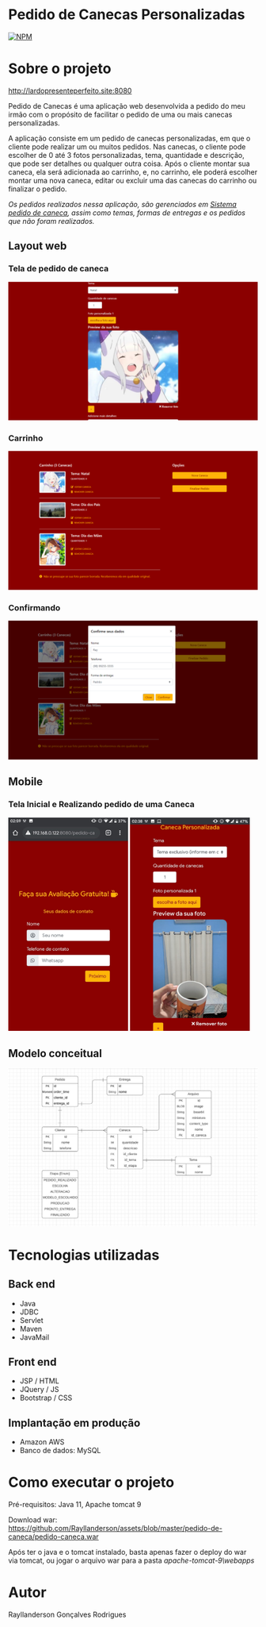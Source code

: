 # Pedido de Canecas Personalizadas
[![NPM](https://img.shields.io/npm/l/react)](https://github.com/Rayllanderson/pedido-de-caneca/blob/master/LICENSE) 

# Sobre o projeto

http://lardopresenteperfeito.site:8080

Pedido de Canecas é uma aplicação web desenvolvida a pedido do meu irmão com o propósito de facilitar o pedido de uma ou mais canecas personalizadas.

A aplicação consiste em um pedido de canecas personalizadas, em que o cliente pode realizar um ou muitos pedidos. Nas canecas, 
o cliente pode escolher de 0 até 3 fotos personalizadas, tema, quantidade e descrição, que pode ser detalhes ou qualquer outra coisa.
Após o cliente montar sua caneca, ela será adicionada ao carrinho, e, no carrinho, ele poderá
escolher montar uma nova caneca, editar ou excluir uma das canecas do carrinho ou finalizar o pedido.

<i>
Os pedidos realizados nessa aplicação, são gerenciados em <a href="https://github.com/Rayllanderson/sistema-pedido-caneca"> Sistema pedido de caneca</a>,
assim como temas, formas de entregas e os pedidos que não foram realizados.

</i>

## Layout web

<h3> Tela de pedido de caneca </h3>

![Inicial ](https://github.com/Rayllanderson/assets/blob/master/pedido-de-caneca/with_image2.png)

<h3> Carrinho </h3>

![Inicial ](https://github.com/Rayllanderson/assets/blob/master/pedido-de-caneca/carrinho.png)

<h3> Confirmando </h3>

![Inicial ](https://github.com/Rayllanderson/assets/blob/master/pedido-de-caneca/confirm.png)

## Mobile

<h3> Tela  Inicial e Realizando pedido de uma Caneca</h3>

<img src="https://github.com/Rayllanderson/assets/blob/master/pedido-de-caneca/inicial.jpeg" width="48%"/>  <img src="https://github.com/Rayllanderson/assets/blob/master/pedido-de-caneca/with_image_m.jpeg" width="48%"/>

## Modelo conceitual
![Modelo Conceitual](https://github.com/Rayllanderson/assets/blob/master/pedido-de-caneca/modelo%20conceitual.jpeg)

# Tecnologias utilizadas
## Back end
- Java
- JDBC
- Servlet
- Maven
- JavaMail
## Front end
- JSP / HTML
- JQuery / JS
- Bootstrap / CSS

## Implantação em produção
- Amazon AWS
- Banco de dados: MySQL

# Como executar o projeto

Pré-requisitos: Java 11, Apache tomcat 9

Download war: https://github.com/Rayllanderson/assets/blob/master/pedido-de-caneca/pedido-caneca.war

Após ter o java e o tomcat instalado, basta apenas fazer o deploy do war via tomcat, ou jogar o arquivo war para a pasta <i> apache-tomcat-9\webapps </i>

# Autor

Rayllanderson Gonçalves Rodrigues

